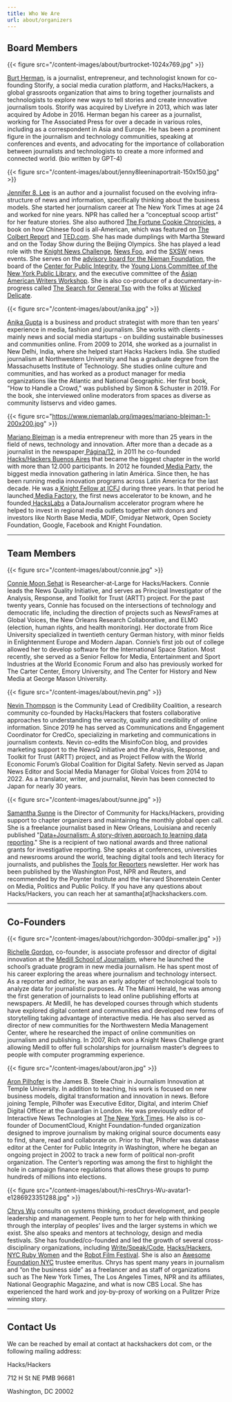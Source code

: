 ```yaml
---
title: Who We Are
url: about/organizers
---
```


## Board Members

{{< figure src="/content-images/about/burtrocket-1024x769.jpg" >}}

[Burt Herman][3], is a journalist, entrepreneur, and technologist known for co-founding Storify, a social media curation platform, and Hacks/Hackers, a global grassroots organization that aims to bring together journalists and technologists to explore new ways to tell stories and create innovative journalism tools. Storify was acquired by Livefyre in 2013, which was later acquired by Adobe in 2016. Herman began his career as a journalist, working for The Associated Press for over a decade in various roles, including as a correspondent in Asia and Europe. He has been a prominent figure in the journalism and technology communities, speaking at conferences and events, and advocating for the importance of collaboration between journalists and technologists to create a more informed and connected world. (bio written by GPT-4)

{{< figure src="/content-images/about/jenny8leeninaportrait-150x150.jpg" >}}

[Jennifer 8. Lee](http://www.jennifer8lee.com) is an author and a journalist focused on the evolv­ing infra­struc­ture of news and information, specifically thinking about the business models. She started her journalism career at The New York Times at age 24 and worked for nine years. NPR has called her a &#8220;conceptual scoop artist&#8221; for her feature stories. She also authored [The Fortune Cookie Chronicles][7], a book on how Chinese food is all-American, which was featured on [The Colbert Report][8] and [TED.com][9]. She has made dumplings with Martha Steward and on the Today Show during the Beijing Olympics. She has played a lead role with the [Knight News Challenge][10], [News Foo][11], and the [SXSW][12] news events. She serves on the [advisory board for the Nieman Foundation][13], the board of the [Center for Public Integrity][14], the [Young Lions Committee of the New York Public Library][15], and the executive committee of the [Asian American Writers Workshop][16]. She is also co-producer of a documentary-in-progress called [The Search for General Tso][17] with the folks at [Wicked Delicate][18].

{{< figure src="/content-images/about/anika.jpg" >}}

[Anika Gupta](http://www.linkedin.com/in/digitalanika) is a business and product strategist with more than ten years' experience in media, fashion and journalism. She works with clients - mainly news and social media startups - on building sustainable businesses and communities online. From 2009 to 2014, she worked as a journalist in New Delhi, India, where she helped start Hacks Hackers India. She studied journalism at Northwestern University and has a graduate degree from the Massachusetts Institute of Technology. She studies online culture and communities, and has worked as a product manager for media organizations like the Atlantic and National Geographic. Her first book, "How to Handle a Crowd," was published by Simon & Schuster in 2019. For the book, she interviewed online moderators from spaces as diverse as community listservs and video games.

{{< figure src="https://www.niemanlab.org/images/mariano-blejman-1-200x200.jpg" >}}

[Mariano Blejman](https://ar.linkedin.com/in/marianoblejman) is a media entrepreneur with more than 25 years in the field of news, technology and innovation. After more than a decade as a journalist in the newspaper[ Página/12](https://www.pagina12.com.ar/), in 2011 he co-founded[ Hacks/Hackers Buenos Aires](https://www.meetup.com/es/HacksHackersBA/) that became the biggest chapter in the world with more than 12.000 participants. In 2012 he founded[ Media Party](https://www.mediaparty.info/), the biggest media innovation gathering in latin América. Since then, he has been running media innovation programs across Latin America for the last decade. He was a[ Knight Fellow at ICFJ](https://www.icfj.org/our-work/knight/profiles/mariano-blejman) during three years. In that period he launched[ Media Factory](https://mediafactory.vc/), the first news accelerator to be known, and he founded[ HacksLabs](https://hackdash.org/dashboards/hackslabs) a DataJournalism accelerator program where he helped to invest in regional media outlets together with donors and investors like North Base Media, MDIF, Omidyar Network, Open Society Foundation, Google, Facebook and Knight Foundation.

---

## Team Members

{{< figure src="/content-images/about/connie.jpg" >}}

[Connie Moon Sehat](https://www.linkedin.com/in/connieatwork) is Researcher-at-Large for Hacks/Hackers. Connie leads the News Quality Initiative, and serves as Principal Investigator of the Analysis, Response, and Toolkit for Trust (ARTT) project. For the past twenty years, Connie has focused on the intersections of technology and democratic life, including the direction of projects such as NewsFrames at Global Voices, the New Orleans Research Collaborative, and ELMO (election, human rights, and health monitoring). Her doctorate from Rice University specialized in twentieth century German history, with minor fields in Enlightenment Europe and Modern Japan. Connie’s first job out of college allowed her to develop software for the International Space Station. Most recently, she served as a Senior Fellow for Media, Entertainment and Sport Industries at the World Economic Forum and also has previously worked for The Carter Center, Emory University, and The Center for History and New Media at George Mason University.

{{< figure src="/content-images/about/nevin.png" >}}

[Nevin Thompson](https://www.linkedin.com/in/nevinthompson) is the Community Lead of Credibility Coalition, a research community co-founded by Hacks/Hackers that fosters collaborative approaches to understanding the veracity, quality and credibility of online information. Since 2019 he has served as Communications and Engagement Coordinator for CredCo,  specializing in marketing and communications in journalism contexts. Nevin co-edits the MisinfoCon blog, and provides marketing support to the NewsQ initiative and the Analysis, Response, and Toolkit for Trust (ARTT) project, and as Project Fellow with the World Economic Forum’s Global Coalition for Digital Safety. Nevin served as Japan News Editor and Social Media Manager for Global Voices from 2014 to 2022. As a translator, writer, and journalist, Nevin has been connected to Japan for nearly 30 years.

{{< figure src="/content-images/about/sunne.jpg" >}}

[Samantha Sunne][22] is the Director of Community for Hacks/Hackers, providing support to chapter organizers and maintaining the monthly global open call. She is a freelance journalist based in New Orleans, Louisiana and recenly published "[Data+Journalism: A story-driven approach to learning data reporting](https://dataplusjournalism.com/)." She is a recipient of two national awards and three national grants for investigative reporting. She speaks at conferences, universities and newsrooms around the world, teaching digital tools and tech literacy for journalists, and publishes the [Tools for Reporters][23] newsletter. Her work has been published by the Washington Post, NPR and Reuters, and recommended by the Poynter Institute and the Harvard Shorenstein Center on Media, Politics and Public Policy. If you have any questions about Hacks/Hackers, you can reach her at samantha[at]hackshackers.com.

--- 

## Co-Founders

{{< figure src="/content-images/about/richgordon-300dpi-smaller.jpg" >}}

[Richelle Gordon][1], co-founder, is associate professor and director of digital innovation at the [Medill School of Journalism][2], where he launched the school’s graduate program in new media journalism. He has spent most of his career exploring the areas where journalism and technology intersect. As a reporter and editor, he was an early adopter of technological tools to analyze data for journalistic purposes. At The Miami Herald, he was among the first generation of journalists to lead online publishing efforts at newspapers. At Medill, he has developed courses through which students have explored digital content and communities and developed new forms of storytelling taking advantage of interactive media. He has also served as director of new communities for the Northwestern Media Management Center, where he researched the impact of online communities on journalism and publishing. In 2007, Rich won a Knight News Challenge grant allowing Medill to offer full scholarships for journalism master&#8217;s degrees to people with computer programming experience.

{{< figure src="/content-images/about/aron.jpg" >}}

[Aron Pilhofer][5] is the James B. Steele Chair in Journalism Innovation at Temple University. In addition to teaching, his work is focused on new business models, digital transformation and innovation in news. Before joining Temple, Pilhofer was Executive Editor, Digital, and interim Chief Digital Officer at the Guardian in London. He was previously editor of Interactive News Technologies at [The New York Times][6]. He also is co-founder of DocumentCloud, Knight Foundation-funded organization designed to improve journalism by making original source documents easy to find, share, read and collaborate on. Prior to that, Pilhofer was database editor at the Center for Public Integrity in Washington, where he began an ongoing project in 2002 to track a new form of political non-profit organization. The Center&#8217;s reporting was among the first to highlight the hole in campaign finance regulations that allows these groups to pump hundreds of millions into elections.

{{< figure src="/content-images/about/hi-resChrys-Wu-avatar1-e1286923351288.jpg" >}}

[Chrys Wu](http://chryswu.com) consults on systems thinking, product development, and people leadership and management. People turn to her for help with thinking through the interplay of peoples’ lives and the larger systems in which we exist. She also speaks and mentors at technology, design and media festivals. She has founded/co-founded and led the growth of several cross-disciplinary organizations, including [Write/Speak/Code](http://writespeakcode.com/), [Hacks/Hackers](http://hackshackers.com/), [NYC Ruby Women](http://www.meetup.com/NYC-Ruby-Women) and the [Robot Film Festival](http://robotfilmfestival.com/). She is also an [Awesome Foundation NYC](https://www.awesomefoundation.org/en/chapters/nyc) trustee emeritus. Chrys has spent many years in journalism and “on the business side” as a freelancer and as staff of organizations such as The New York Times, The Los Angeles Times, NPR and its affiliates, National Geographic Magazine, and what is now CBS Local. She has experienced the hard work and joy-by-proxy of working on a Pulitzer Prize winning story.

--- 

## Contact Us

We can be reached by email at contact at hackshackers dot com, or the following mailing address:

Hacks/Hackers

712 H St NE PMB 96681

Washington, DC 20002


 [1]: https://www.linkedin.com/in/richgor/
 [2]: http://www.medill.northwestern.edu/
 [3]: http://burtherman.com
 [4]: http://knight.stanford.edu/fellows/2009/herman/
 [5]: http://twitter.com/pilhofer
 [6]: http://nytimes.com
 [7]: http://fortunecookiechronicles.com
 [8]: http://www.colbertnation.com/the-colbert-report-videos/163297/march-04-2008/jennifer-8--lee
 [9]: http://www.ted.com/talks/jennifer_8_lee_looks_for_general_tso.html
 [10]: http://newschallenge.org
 [11]: http://newsfoo.org
 [12]: http://sxsw.com
 [13]: http://www.nieman.harvard.edu/NiemanFoundation/AboutTheFoundation/AdvisoryBoard.aspx
 [14]: http://cpi.org
 [15]: http://www.nypl.org/support/membership/young-lions
 [16]: http://aaww.org
 [17]: http://thesearchforgeneraltso.com
 [18]: http://wickedelicate.com
 [19]: http://chryswu.com/
 [20]: http://twitter.com/MacDiva
 [21]: http://pinboard.in/u:MacDiva
 [22]: http://www.samanthasunne.com/
 [23]: https://toolsforreporters.com/

